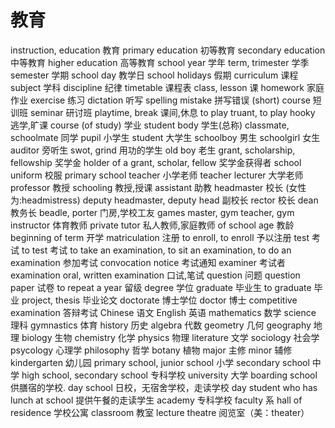 # 教育

instruction, education 教育
primary education 初等教育
secondary education 中等教育
higher education 高等教育
school year 学年
term, trimester 学季
semester 学期
school day 教学日
school holidays 假期
curriculum 课程
subject 学科
discipline 纪律
timetable 课程表
class, lesson 课
homework 家庭作业
exercise 练习
dictation 听写
spelling mistake 拼写错误
(short) course 短训班
seminar 研讨班
playtime, break 课间,休息
to play truant, to play hooky 逃学,旷课
course (of study) 学业
student body 学生(总称)
classmate, schoolmate 同学
pupil 小学生
student 大学生
schoolboy 男生
schoolgirl 女生
auditor 旁听生
swot, grind 用功的学生
old boy 老生
grant, scholarship, fellowship 奖学金
holder of a grant, scholar, fellow 奖学金获得者
school uniform 校服
primary school teacher 小学老师
teacher lecturer 大学老师
professor 教授
schooling 教授,授课
assistant 助教
headmaster 校长 (女性为:headmistress)
deputy headmaster, deputy head 副校长
rector 校长
dean 教务长
beadle, porter 门房,学校工友
games master, gym teacher, gym instructor 体育教师
private tutor 私人教师,家庭教师
of school age 教龄
beginning of term 开学
matriculation 注册
to enroll, to enroll 予以注册
test 考试
to test 考试
to take an examination, to sit an examination, to do an examination 参加考试
convocation notice 考试通知
examiner 考试者
examination oral, written examination 口试,笔试
question 问题
question paper 试卷
to repeat a year 留级
degree 学位
graduate 毕业生
to graduate 毕业
project, thesis 毕业论文
doctorate 博士学位
doctor 博士
competitive examination 答辩考试
Chinese 语文
English 英语
mathematics 数学
science 理科
gymnastics 体育
history 历史
algebra 代数
geometry 几何
geography 地理
biology 生物
chemistry 化学
physics 物理
literature 文学
sociology 社会学
psycology 心理学
philosophy 哲学
botany 植物
major 主修
minor 辅修
kindergarten 幼儿园
primary school, junior school 小学
secondary school 中学
high school, secondary school 专科学校
university 大学
boarding school 供膳宿的学校.
day school 日校，无宿舍学校，走读学校
day student who has lunch at school  提供午餐的走读学生
academy 专科学校
faculty 系
hall of residence  学校公寓
classroom 教室
lecture theatre 阅览室（美：theater）
